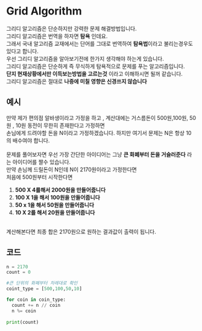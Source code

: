 # Grid Algorithm

그리디 알고리즘은 단순하지만 강력한 문제 해결방법입니다.<br />
그리디 알고리즘은 번역을 하자면 **탐욕** 인데요.<br />
그래서 국내 알고리즘 교재에서는 단어를 그대로 번역하여 **탐욕법**이라고 불리는경우도 있다고 합니다.<br />
우선 그리디 알고리즘을 알아보기전에 한가지 생각해야 하는게 있습니다. <br />
그리디 알고리즘은 단순하게 즉 무식하게 탐욕적으로 문제를 푸는 알고리즘입니다.<br />
**단지 현재상황에서만 이득보는방법을 고르는것** 이라고 이해하시면 될꺼 같습니다.<br />
그리디 알고리즘은 절대로 **나중에 미칠 영향은 신경쓰지 않습니다**

## 예시
만약 제가 편의점 알바생이라고 가정을 하고 , 계산대에는 거스름돈이 500원,100원, 50원 , 10원 동전이 무한히 존재한다고 가정하면<br />
손님에게 드려야할 돈을 N이라고 가정하겠습니다. 하지만 여기서 문제는 N은 항상 10의 배수여야 합니다.<br />
<br />
문제를 풀어보자면 우선 가장 간단한 아이디어는 그냥 **큰 화폐부터 돈을 거슬러준다** 라는 아이디어를 짤수 있습니다.<br />
만약 손님께 드릴돈이 N인데 N이 2170원이라고 가정한다면 <br />
처음에 500원부터 시작한다면 
1. **500 X 4를해서 2000원을 만들어줍니다** 
2. **100 X 1을 해서 100원을 만들어줍니다**
3. **50 x 1을 해서 50원을 만들어줍니다** 
4. **10 X 2를 해서 20원을 만들어줍니다**
<br />
계산해본다면 최종 합은 2170원으로 원하는 결과값이 출력이 됩니다.

## 코드
~~~python
n = 2170
count = 0

#큰 단위의 화폐부터 차례대로 확인
coint_type = [500,100,50,10]

for coin in coin_type:
  count += n // coin 
  n %= coin
  
print(count)
~~~





